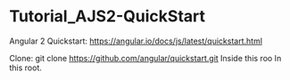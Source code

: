 # Tutorial_AJS2-QuickStart
Angular 2 Quickstart:  https://angular.io/docs/js/latest/quickstart.html

Clone:
git clone https://github.com/angular/quickstart.git
Inside this roo
In this root.
